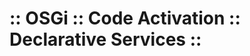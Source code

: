 :: OSGi :: Code Activation :: Declarative Services ::
=====================================================
